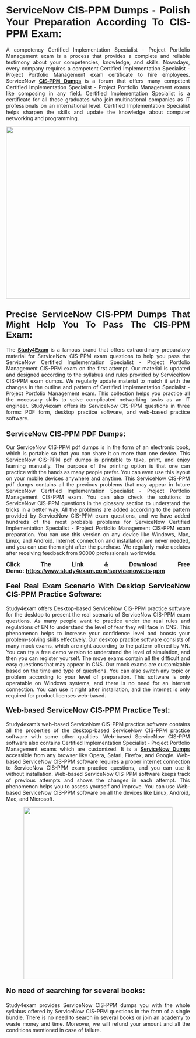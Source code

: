 <h1 style="text-align: justify;"><strong><span style="font-family:Lucida Sans Unicode,Lucida Grande,sans-serif;">ServiceNow CIS-PPM Dumps - Polish Your Preparation According To CIS-PPM Exam:</span></strong></h1>

<p style="text-align: justify;">A competency Certified Implementation Specialist - Project Portfolio Management exam is a process that provides a complete and reliable testimony about your competencies, knowledge, and skills. Nowadays, every company requires a competent Certified Implementation Specialist - Project Portfolio Management exam certificate to hire employees. ServiceNow <a href="https://www.study4exam.com/servicenow/cis-ppm-valid-dumps"><span style="font-family:Verdana,Geneva,sans-serif;"><strong>CIS-PPM Dumps</strong></span></a> is a forum that offers many competent Certified Implementation Specialist - Project Portfolio Management exams like composing in any field. Certified Implementation Specialist is a certificate for all those graduates who join multinational companies as IT professionals on an international level. Certified Implementation Specialist helps sharpen the skills and update the knowledge about computer networking and programming.</p>

<p style="text-align: justify;"><a href="https://www.study4exam.com/servicenow/cis-ppm"><img alt="" src="https://www.thequestionanswers.com/wp-content/uploads/2022/06/S4E-Cert-Exams-Questions-Banner.webp" style="width: 100%; height: 470px;" /></a></p>

<h2 style="text-align: justify;"><span style="font-family:Lucida Sans Unicode,Lucida Grande,sans-serif;"><strong><span style="font-size:24px;">Precise ServiceNow CIS-PPM Dumps That Might Help You To Pass The CIS-PPM Exam:</span></strong></span></h2>

<p style="text-align: justify;">The <a href="https://www.study4exam.com/"><span style="font-family:Lucida Sans Unicode,Lucida Grande,sans-serif;"><strong>Study4Exam</strong></span></a> is a famous brand that offers extraordinary preparatory material for ServiceNow CIS-PPM exam questions to help you pass the ServiceNow Certified Implementation Specialist - Project Portfolio Management CIS-PPM exam on the first attempt. Our material is updated and designed according to the syllabus and rules provided by ServiceNow CIS-PPM exam dumps. We regularly update material to match it with the changes in the outline and pattern of Certified Implementation Specialist - Project Portfolio Management exam. This collection helps you practice all the necessary skills to solve complicated networking tasks as an IT engineer. Study4exam offers its ServiceNow CIS-PPM questions in three forms: PDF form, desktop practice software, and web-based practice software. </p>

<h3 style="text-align: justify;"><strong><span style="font-size:20px;"><span style="font-family:Lucida Sans Unicode,Lucida Grande,sans-serif;">ServiceNow CIS-PPM PDF Dumps:</span></span></strong></h3>

<p style="text-align: justify;">Our ServiceNow CIS-PPM pdf dumps is in the form of an electronic book, which is portable so that you can share it on more than one device. This ServiceNow CIS-PPM pdf dumps is printable to take, print, and enjoy learning manually. The purpose of the printing option is that one can practice with the hands as many people prefer. You can even use this layout on your mobile devices anywhere and anytime. This ServiceNow CIS-PPM pdf dumps contains all the previous problems that may appear in future ServiceNow Certified Implementation Specialist - Project Portfolio Management CIS-PPM exam. You can also check the solutions to ServiceNow CIS-PPM questions in the glossary section to understand the tricks in a better way. All the problems are added according to the pattern provided by ServiceNow CIS-PPM exam questions, and we have added hundreds of the most probable problems for ServiceNow Certified Implementation Specialist - Project Portfolio Management CIS-PPM exam preparation. You can use this version on any device like Windows, Mac, Linux, and Android. Internet connection and installation are never needed, and you can use them right after the purchase. We regularly make updates after receiving feedback from 90000 professionals worldwide.</p>

<p style="text-align: justify;"><span style="font-family:Lucida Sans Unicode,Lucida Grande,sans-serif;"><strong><span style="font-size:16px;">Click The Link & Download Free Demo:</span></strong></span> <strong><span style="font-family:Lucida Sans Unicode,Lucida Grande,sans-serif;"><span style="font-size:16px;"><a href="https://www.study4exam.com/servicenow/cis-ppm">https://www.study4exam.com/servicenow/cis-ppm</a></span></span></strong></p>

<h4 style="text-align: justify;"><strong><span style="font-family:Lucida Sans Unicode,Lucida Grande,sans-serif;"><span style="font-size:20px;">Feel Real Exam Scenario With Desktop ServiceNow CIS-PPM Practice Software:</span></span></strong></h4>

<p style="text-align: justify;">Study4exam offers Desktop-based ServiceNow CIS-PPM practice software for the desktop to present the real scenario of ServiceNow CIS-PPM exam questions. As many people want to practice under the real rules and regulations of EN to understand the level of fear they will face in CNS. This phenomenon helps to increase your confidence level and boosts your problem-solving skills effectively. Our desktop practice software consists of many mock exams, which are right according to the pattern offered by VN. You can try a free demo version to understand the level of simulation, and then you can register yourself. The move exams contain all the difficult and easy questions that may appear in CNS. Our mock exams are customizable based on the time and type of questions. You can also switch any topic or problem according to your level of preparation. This software is only operatable on Windows systems, and there is no need for an internet connection. You can use it right after installation, and the internet is only required for product licenses web-based. </p>

<h4 style="text-align: justify;"><span style="font-family:Lucida Sans Unicode,Lucida Grande,sans-serif;"><strong><span style="font-size:20px;">Web-based ServiceNow CIS-PPM Practice Test:</span></strong></span></h4>

<p style="text-align: justify;">Study4exam’s web-based ServiceNow CIS-PPM practice software contains all the properties of the desktop-based ServiceNow CIS-PPM practice software with some other qualities. Web-based ServiceNow CIS-PPM software also contains Certified Implementation Specialist - Project Portfolio Management exams which are customized. It is a <a href="https://www.study4exam.com/servicenow-exams"><span style="font-family:Lucida Sans Unicode,Lucida Grande,sans-serif;"><strong>ServiceNow Dumps</strong></span></a> accessible from any browser like Opera, Safari, Firefox, and Google. Web-based ServiceNow CIS-PPM software requires a proper internet connection to ServiceNow CIS-PPM exam practice questions, and you can use it without installation. Web-based ServiceNow CIS-PPM software keeps track of previous attempts and shows the changes in each attempt. This phenomenon helps you to assess yourself and improve. You can use Web-based ServiceNow CIS-PPM software on all the devices like Linux, Android, Mac, and Microsoft.</p>

<p style="text-align: center;"><a href="https://www.study4exam.com/servicenow/cis-ppm"><img alt="" src="https://www.thequestionanswers.com/wp-content/uploads/2022/06/S4E-Cert-Exams-Questions-Discount-Banner.webp" style="width: 90%; height: 470px;" /></a></p>

<h4 style="text-align: justify;"><span style="font-family:Lucida Sans Unicode,Lucida Grande,sans-serif;"><strong><span style="font-size:20px;">No need of searching for several books:</span></strong></span></h4>

<p style="text-align: justify;">Study4exam provides ServiceNow CIS-PPM dumps you with the whole syllabus offered by ServiceNow CIS-PPM questions in the form of a single bundle. There is no need to search in several books or join an academy to waste money and time. Moreover, we will refund your amount and all the conditions mentioned in case of failure.</p>
